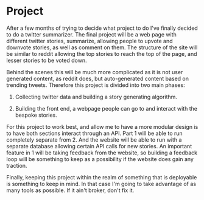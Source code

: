 
# Project

After a few months of trying to decide what project to do I've finally
decided to do a twitter summarizer. The final project will be a web
page with different twitter stories, summarize, allowing people to
upvote and downvote stories, as well as comment on them. The structure
of the site will be similar to reddit allowing the top stories to reach
the top of the page, and lesser stories to be voted down.

Behind the scenes this will be much more complicated as it is not user
generated content, as reddit does, but auto-generated content based on
trending tweets. Therefore this project is divided into two main phases:

1. Collecting twitter data and building a story generating algorithm.

2. Building the front end, a webpage people can go to and interact with
   the bespoke stories.

For this project to work best, and allow me to have a more modular
design is to have both sections interact through an API. Part 1 will be
able to run completely separate from 2. And the website will be able
to run with a separate database allowing certain API calls for new
stories. An important feature in 1 will be taking feedback from the
website, so building a feedback loop will be something to keep as a
possibility if the website does gain any traction.

Finally, keeping this project within the realm of something that is
deployable is something to keep in mind. In that case I'm going to take
advantage of as many tools as possible. If it ain't broker, don't fix
it.
